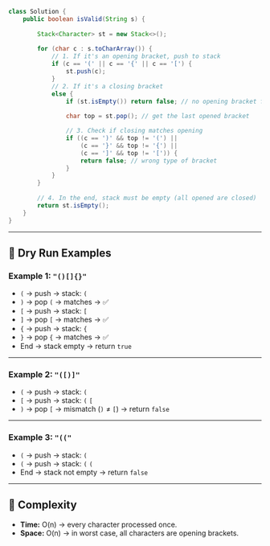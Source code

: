 ```java
class Solution {
    public boolean isValid(String s) {
        
        Stack<Character> st = new Stack<>(); 
  
        for (char c : s.toCharArray()) {
            // 1. If it's an opening bracket, push to stack
            if (c == '(' || c == '{' || c == '[') {
                st.push(c);
            } 
            // 2. If it's a closing bracket
            else {
                if (st.isEmpty()) return false; // no opening bracket for this closing one
                
                char top = st.pop(); // get the last opened bracket

                // 3. Check if closing matches opening
                if ((c == ')' && top != '(') ||
                    (c == '}' && top != '{') ||
                    (c == ']' && top != '[')) {
                    return false; // wrong type of bracket
                }
            }
        }
  
        // 4. In the end, stack must be empty (all opened are closed)
        return st.isEmpty();
    }
}
```

---

## 🔹 Dry Run Examples

### Example 1: `"()[]{}"`

* `(` → push → stack: `(`
* `)` → pop `(` → matches → ✅
* `[` → push → stack: `[`
* `]` → pop `[` → matches → ✅
* `{` → push → stack: `{`
* `}` → pop `{` → matches → ✅
* End → stack empty → return `true`

---

### Example 2: `"([)]"`

* `(` → push → stack: `(`
* `[` → push → stack: `(` `[`
* `)` → pop `[` → mismatch (`)` ≠ `[`) → return `false`

---

### Example 3: `"(("`

* `(` → push → stack: `(`
* `(` → push → stack: `(` `(`
* End → stack not empty → return `false`

---

## 🔹 Complexity

* **Time:** O(n) → every character processed once.
* **Space:** O(n) → in worst case, all characters are opening brackets.

